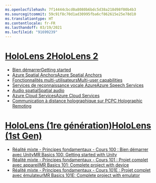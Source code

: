 ```yaml
---
ms.openlocfilehash: 7f14444cbcd0a8080b6bdc5d38a218d98f00b4b3
ms.sourcegitcommit: 59c91f8c70d1ad30995fba6cf862615e25e78d10
ms.translationtype: HT
ms.contentlocale: fr-FR
ms.lasthandoff: 03/19/2021
ms.locfileid: "91699239"
---
```

# <a name="hololens-2"></a>[<span data-ttu-id="5a2cc-101">HoloLens 2</span><span class="sxs-lookup"><span data-stu-id="5a2cc-101">HoloLens 2</span></span>](#tab/hl2)

* [<span data-ttu-id="5a2cc-102">Bien démarrer</span><span class="sxs-lookup"><span data-stu-id="5a2cc-102">Getting started</span></span>](../unity/tutorials/mr-learning-base-01.md)
* [<span data-ttu-id="5a2cc-103">Azure Spatial Anchors</span><span class="sxs-lookup"><span data-stu-id="5a2cc-103">Azure Spatial Anchors</span></span>](../unity/tutorials/mr-learning-asa-01.md)
* [<span data-ttu-id="5a2cc-104">Fonctionnalités multi-utilisateurs</span><span class="sxs-lookup"><span data-stu-id="5a2cc-104">Multi-user capabilities</span></span>](../unity/tutorials/mr-learning-sharing-01.md)
* [<span data-ttu-id="5a2cc-105">Services de reconnaissance vocale Azure</span><span class="sxs-lookup"><span data-stu-id="5a2cc-105">Azure Speech Services</span></span>](../unity/tutorials/mrlearning-speechsdk-ch1.md)
* [<span data-ttu-id="5a2cc-106">Audio spatial</span><span class="sxs-lookup"><span data-stu-id="5a2cc-106">Spatial audio</span></span>](../unity/tutorials/unity-spatial-audio-ch1.md)
* [<span data-ttu-id="5a2cc-107">Azure Cloud Services</span><span class="sxs-lookup"><span data-stu-id="5a2cc-107">Azure Cloud Services</span></span>](../unity/tutorials/mr-learning-azure-01.md)
* [<span data-ttu-id="5a2cc-108">Communication à distance holographique sur PC</span><span class="sxs-lookup"><span data-stu-id="5a2cc-108">PC Holographic Remoting</span></span>](../unity/tutorials/mr-learning-pc-holographic-remoting-01.md)

# <a name="hololens-1st-gen"></a>[<span data-ttu-id="5a2cc-109">HoloLens (1re génération)</span><span class="sxs-lookup"><span data-stu-id="5a2cc-109">HoloLens (1st Gen)</span></span>](#tab/hl1)

* [<span data-ttu-id="5a2cc-110">Réalité mixte - Principes fondamentaux - Cours 100 : Bien démarrer avec Unity</span><span class="sxs-lookup"><span data-stu-id="5a2cc-110">MR Basics 100: Getting started with Unity</span></span>](../unity/tutorials/holograms-100.md)
* [<span data-ttu-id="5a2cc-111">Réalité mixte - Principes fondamentaux - Cours 101 : Projet complet avec appareil</span><span class="sxs-lookup"><span data-stu-id="5a2cc-111">MR Basics 101: Complete project with device</span></span>](../unity/tutorials/holograms-101.md)
* [<span data-ttu-id="5a2cc-112">Réalité mixte - Principes fondamentaux - Cours 101E : Projet complet avec émulateur</span><span class="sxs-lookup"><span data-stu-id="5a2cc-112">MR Basics 101E: Complete project with emulator</span></span>](../unity/tutorials/holograms-101e.md)


